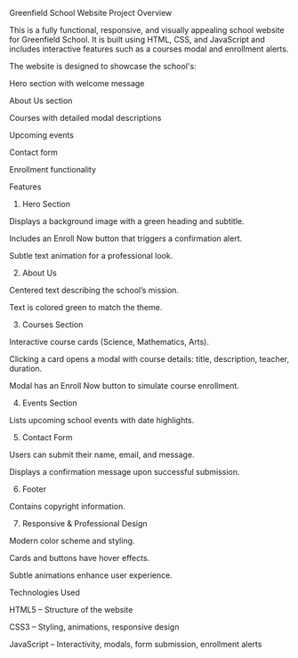 Greenfield School Website
Project Overview

This is a fully functional, responsive, and visually appealing school website for Greenfield School. It is built using HTML, CSS, and JavaScript and includes interactive features such as a courses modal and enrollment alerts.

The website is designed to showcase the school's:

Hero section with welcome message

About Us section

Courses with detailed modal descriptions

Upcoming events

Contact form

Enrollment functionality

Features
1. Hero Section

Displays a background image with a green heading and subtitle.

Includes an Enroll Now button that triggers a confirmation alert.

Subtle text animation for a professional look.

2. About Us

Centered text describing the school’s mission.

Text is colored green to match the theme.

3. Courses Section

Interactive course cards (Science, Mathematics, Arts).

Clicking a card opens a modal with course details: title, description, teacher, duration.

Modal has an Enroll Now button to simulate course enrollment.

4. Events Section

Lists upcoming school events with date highlights.

5. Contact Form

Users can submit their name, email, and message.

Displays a confirmation message upon successful submission.

6. Footer

Contains copyright information.

7. Responsive & Professional Design

Modern color scheme and styling.

Cards and buttons have hover effects.

Subtle animations enhance user experience.

Technologies Used

HTML5 – Structure of the website

CSS3 – Styling, animations, responsive design

JavaScript – Interactivity, modals, form submission, enrollment alerts
